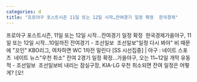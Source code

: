 ```yaml
---
categories: d
title: "프로야구 포스트시즌 11일 또는 12일 시작…잔여경기 일정 확정  한국경제"
---
```

프로야구 포스트시즌, 11일 또는 12일 시작…잔여경기 일정 확정&nbsp;&nbsp;한국경제가을야구, 11일 또는 12일 시작…10일까진 잔여경기 - 조선일보&nbsp;&nbsp;조선일보"일정 다시 봐야" 비 때문에 "꼬인" KBO리그, 여차하면 WC 1차전 밀린다 [SS 시선집중] | 야구 : 네이트 스포츠&nbsp;&nbsp;네이트 뉴스"우천 취소" 잔여 2경기 일정 확정…가을야구, 오는 11~12일 개막 유동적 - 조선일보&nbsp;&nbsp;조선일보비 내리는 잠실구장, KIA-LG 우천 취소되면 잔여 일정은 어떻게? [오!